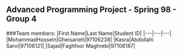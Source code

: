
## Advanced Programming Project - Spring 98 - Group 4
###Team members:
|First Name|Last Name|Student ID|
|---|---|---|
|MohammadHossein|Gheisarieh|97106238|
|Kasra|Abdollahi Sarvi|97106121|
|Sajad|Faghfoor Maghrebi|97106187|
